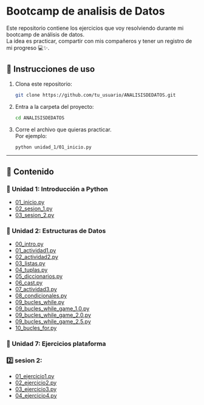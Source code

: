 # Bootcamp de analisis de Datos

Este repositorio contiene los ejercicios que voy resolviendo durante mi bootcamp de análisis de datos.  
La idea es practicar, compartir con mis compañeros y tener un registro de mi progreso 💻✨.

## 🚀 Instrucciones de uso

1. Clona este repositorio:
   ```bash
   git clone https://github.com/tu_usuario/ANALISISDEDATOS.git
   ```

2. Entra a la carpeta del proyecto:
   ```bash
   cd ANALISISDEDATOS
   ```

3. Corre el archivo que quieras practicar.  
   Por ejemplo:
   ```bash
   python unidad_1/01_inicio.py
   ```

---

## 📂 Contenido

### 📘 Unidad 1: Introducción a Python
- [01_inicio.py](unidad_1/01_inicio.py)
- [02_sesion_1.py](unidad_1/02_sesion_1.py)
- [03_sesion_2.py](unidad_1/03_sesion_2.py)

### 📗 Unidad 2: Estructuras de Datos
- [00_intro.py](unidad_2/00_intro.py)
- [01_actividad1.py](unidad_2/01_actividad1.py)
- [02_actividad2.py](unidad_2/02_actividad2.py)
- [03_listas.py](unidad_2/03_listas.py)
- [04_tuplas.py](unidad_2/04_tuplas.py)
- [05_diccionarios.py](unidad_2/05_diccionarios.py)
- [06_cast.py](unidad_2/06_cast.py)
- [07_actividad3.py](unidad_2/07_actividad3.py)
- [08_condicionales.py](unidad_2/08_condicionales.py)
- [09_bucles_while.py](unidad_2/09_bucles_while.py)
- [09_bucles_while_game_1.0.py](unidad_2/09_bucles_while_game_1.0.py)
- [09_bucles_while_game_2.0.py](unidad_2/09_bucles_while_game_2.0.py)
- [09_bucles_while_game_2.5.py](unidad_2/09_bucles_while_game_2.5.py)
- [10_bucles_for.py](unidad_2/10_bucles_for.py)

### 📙 Unidad 7: Ejercicios plataforma
###   2️⃣ sesion 2:
- [01_ejercicio1.py](unidad_7/sesion_2/01_ejercicio1.py)
- [02_ejercicio2.py](unidad_7/sesion_2/02_ejercicio2.py)
- [03_ejercicio3.py](unidad_7/sesion_2/03_ejercicio3.py)
- [04_ejercicio4.py](unidad_7/sesion_2/04_ejercicio4.py)
